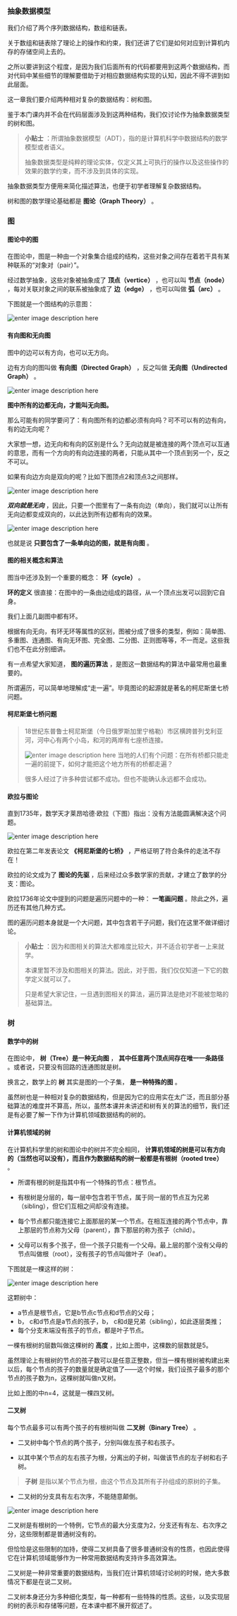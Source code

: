### 抽象数据模型

我们介绍了两个序列数据结构，数组和链表。

关于数组和链表除了理论上的操作和约束，我们还讲了它们是如何对应到计算机内存的存储空间上去的。

之所以要讲到这个程度，是因为我们后面所有的代码都要用到这两个数据结构，而对代码中某些细节的理解要借助于对相应数据结构实现的认知，因此不得不讲到如此层面。

这一章我们要介绍两种相对复杂的数据结构：树和图。

鉴于本门课内并不会在代码层面涉及到这两种结构，我们仅讨论作为抽象数据类型的树和图。

> **小贴士** ：所谓抽象数据模型（ADT），指的是计算机科学中数据结构的数学模型或者语义。
>
> 抽象数据类型是纯粹的理论实体，仅定义其上可执行的操作以及这些操作的效果的数学约束，而不涉及到具体的实现。

抽象数据类型方便用来简化描述算法，也便于初学者理解复杂数据结构。

树和图的数学理论基础都是 **图论（Graph Theory）** 。

### 图

#### 图论中的图

在图论中，图是一种由一个对象集合组成的结构，这些对象之间存在着若干具有某种联系的“对象对（pair）”。

经过数学抽象，这些对象被抽象成了 **顶点（vertice）** ，也可以叫 **节点（node）** ，每对关联对象之间的联系被抽象成了
**边（edge）** ，也可以叫做 **弧（arc）** 。

下图就是一个图结构的示意图：

![enter image description
here](https://images.gitbook.cn/bfbaa750-7f9b-11e9-9482-6704bcd43149)

#### 有向图和无向图

图中的边可以有方向，也可以无方向。

边有方向的图叫做 **有向图（Directed Graph）** ，反之叫做 **无向图（Undirected Graph）** 。

![enter image description
here](https://images.gitbook.cn/cb4620e0-7f9b-11e9-b041-13225ca87d14)

**图中所有的边都无向，才能叫无向图。**

那么可能有的同学要问了：有向图所有的边都必须有向吗？可不可以有的边有向，有的边无向呢？

大家想一想，边无向和有向的区别是什么？无向边就是被连接的两个顶点可以互通的意思，而有一个方向的有向边连接的两者，只能从其中一个顶点到另一个，反之不可以。

如果有向边方向是双向的呢？比如下图顶点2和顶点3之间那样。

![enter image description
here](https://images.gitbook.cn/d6ca9590-7f9b-11e9-b041-13225ca87d14)

**_双向就是无向_** ，因此，只要一个图里有了一条有向边（单向），我们就可以让所有无向边都变成双向的，以此达到所有边都有向的效果。

![enter image description
here](https://images.gitbook.cn/df618740-7f9b-11e9-9482-6704bcd43149)

也就是说 **只要包含了一条单向边的图，就是有向图** 。

#### 图的相关概念和算法

图当中还涉及到一个重要的概念： **环（cycle）** 。

**环的定义** 很直接：在图中的一条由边组成的路径，从一个顶点出发可以回到它自身。

我们上面几副图中都有环。

根据有向无向，有环无环等属性的区别，图被分成了很多的类型，例如：简单图、多重图、连通图、有向无环图、完全图、二分图、正则图等等，不一而足。这些我们也不在此分别细讲。

有一点希望大家知道， **图的遍历算法** ，是图这一数据结构的算法中最常用也最重要的。

所谓遍历，可以简单地理解成“走一遍”。毕竟图论的起源就是著名的柯尼斯堡七桥问题。

#### 柯尼斯堡七桥问题

> 18世纪东普鲁士柯尼斯堡（今日俄罗斯加里宁格勒）市区横跨普列戈利亚河，河中心有两个小岛，和河的两岸有七座桥连接。
>
> ![enter image description
> here](https://images.gitbook.cn/f634e1b0-7f9b-11e9-a72f-db858373b063)
> 当地的人们有个问题：在所有桥都只能走一遍的前提下，如何才能把这个地方所有的桥都走遍？
>
> 很多人经过了许多种尝试都不成功。但也不能确认永远都不会成功。

#### 欧拉与图论

直到1735年，数学天才莱昂哈德·欧拉（下图）指出：没有方法能圆满解决这个问题。

![enter image description
here](https://images.gitbook.cn/260b6ee0-7f9c-11e9-8c78-99eb5a2d4558)

欧拉在第二年发表论文 **《柯尼斯堡的七桥》** ，严格证明了符合条件的走法不存在！

欧拉的论文成为了 **图论的先驱** ，后来经过众多数学家的贡献，才建立了数学的分支：图论。

欧拉1736年论文中提到的问题是遍历问题中的一种： **一笔画问题** 。除此之外，遍历还有其他几种方式。

图的遍历问题本身就是一个大问题，其中包含若干子问题，我们在这里不做详细讨论。

> **小贴士** ：因为和图相关的算法大都难度比较大，并不适合初学者一上来就学。
>
> 本课里暂不涉及和图相关的算法。因此，对于图，我们仅仅知道一下它的数学定义就可以了。
>
> 只是希望大家记住，一旦遇到图相关的算法，遍历算法是绝对不能被忽略的基础算法。

### 树

#### 数学中的树

在图论中， **树（Tree）是一种无向图** ， **其中任意两个顶点间存在唯一一条路径** 。或者说，只要没有回路的连通图就是树。

换言之，数学上的 **树** 其实是图的一个子集， **是一种特殊的图** 。

虽然树也是一种相对复杂的数据结构，但是因为它的应用实在太广泛，而且部分基础算法的难度并不算高，所以，虽然本课并未讲述和树有关的算法的细节，我们还是有必要了解一下作为计算机领域数据结构的树的。

#### 计算机领域的树

在计算机科学里的树和图论中的树并不完全相同， **计算机领域的树是可以有方向的（当然也可以没有），而且作为数据结构的树一般都是有根树（rooted
tree）** 。

  * 所谓有根的树是指其中有一个特殊的节点：根节点。

  * 有根树是分层的，每一层中包含若干节点，属于同一层的节点互为兄弟（sibling），但它们互相之间却没有连接。

  * 每个节点都只能连接它上面那层的某一个节点。在相互连接的两个节点中，靠上那层的节点称为父母（parent），靠下那层的称为孩子（child）。

  * 父母可以有多个孩子，但一个孩子只能有一个父母。最上层的那个没有父母的节点叫做根（root），没有孩子的节点叫做叶子（leaf）。 

下图就是一棵这样的树：

![enter image description
here](https://images.gitbook.cn/438a65c0-7f9c-11e9-8c78-99eb5a2d4558)

这颗树中：

  * a节点是根节点，它是b节点c节点和d节点的父母；
  * b， c和d节点是a节点的孩子，b， c和d是兄弟（sibling），如此逐层类推；
  * 每个分支末端没有孩子的节点，都是叶子节点。

一棵有根树的层数叫做这棵树的 **高度** ，比如上图中，这棵数的层数就是5。

虽然理论上有根树的节点的孩子数可以是任意正整数，但当一棵有根树被构建出来以后，每个节点的孩子的数量就是确定值了——这个时候，我们设孩子最多的那个节点的孩子数为n，这棵树就叫做n叉树。

比如上图的中n=4，这就是一棵四叉树。

#### 二叉树

每个节点最多可以有两个孩子的有根树叫做 **二叉树（Binary Tree）** 。

  * 二叉树中每个节点的两个孩子，分别叫做左孩子和右孩子。

  * 以其中某个节点的左右孩子为根，分离出的子树，叫做该节点的左子树和右子树。

> **子树** 是指以某个节点为根，由这个节点及其所有子孙组成的原树的子集。

  * 二叉树的分支具有左右次序，不能随意颠倒。

![enter image description
here](https://images.gitbook.cn/a5939890-7f9c-11e9-9482-6704bcd43149)

二叉树是有根树的一个特例，它节点的最大分支度为2，分支还有有左、右次序之分，这些限制都是普通树没有的。

但恰恰是这些限制的加持，使得二叉树具备了很多普通树没有的性质，也因此使得它在计算机领域能够作为一种常用数据结构支持许多高效算法。

二叉树是一种非常重要的数据结构，当我们在计算机领域讨论树的时候，绝大多数情况下都是在说二叉树。

二叉树本身还分为多种细化类型，每一种都有一些特殊的性质。这些，以及实现层的树的表示和存储等问题，在本课中都不展开叙述了。

